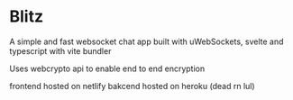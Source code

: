 # Blitz

A simple and fast websocket chat app built with uWebSockets, svelte and typescript with vite bundler

Uses webcrypto api to enable end to end encryption

frontend hosted on netlify
bakcend hosted on heroku (dead rn lul)
